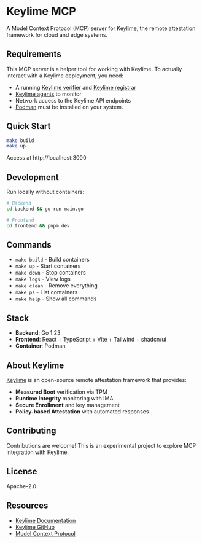 # Keylime MCP

A Model Context Protocol (MCP) server for [Keylime](https://keylime.dev), the remote attestation framework for cloud and edge systems.

## Requirements

This MCP server is a helper tool for working with Keylime. To actually interact with a Keylime deployment, you need:

- A running [Keylime verifier](https://docs.redhat.com/en/documentation/red_hat_enterprise_linux/9/html/security_hardening/assembly_ensuring-system-integrity-with-keylime_security-hardening#configuring-keylime-verifier_assembly_ensuring-system-integrity-with-keylime) and [Keylime registrar](https://docs.redhat.com/en/documentation/red_hat_enterprise_linux/9/html/security_hardening/assembly_ensuring-system-integrity-with-keylime_security-hardening#configuring-keylime-registrar_assembly_ensuring-system-integrity-with-keylime)
- [Keylime agents](https://docs.redhat.com/en/documentation/red_hat_enterprise_linux/9/html/security_hardening/assembly_ensuring-system-integrity-with-keylime_security-hardening#configuring-keylime-agent_assembly_ensuring-system-integrity-with-keylime) to monitor
- Network access to the Keylime API endpoints
- [Podman](https://podman.io/getting-started/installation) must be installed on your system.

## Quick Start

```bash
make build
make up
```
Access at http://localhost:3000

## Development

Run locally without containers:

```bash
# Backend
cd backend && go run main.go

# Frontend
cd frontend && pnpm dev
```

## Commands

- `make build` - Build containers
- `make up` - Start containers
- `make down` - Stop containers  
- `make logs` - View logs
- `make clean` - Remove everything
- `make ps` - List containers
- `make help` - Show all commands

## Stack

- **Backend**: Go 1.23
- **Frontend**: React + TypeScript + Vite + Tailwind + shadcn/ui
- **Container**: Podman

## About Keylime

[Keylime](https://keylime.dev) is an open-source remote attestation framework that provides:

- **Measured Boot** verification via TPM
- **Runtime Integrity** monitoring with IMA
- **Secure Enrollment** and key management
- **Policy-based Attestation** with automated responses

## Contributing

Contributions are welcome! This is an experimental project to explore MCP integration with Keylime.

## License

Apache-2.0

## Resources

- [Keylime Documentation](https://keylime-docs.readthedocs.io/)
- [Keylime GitHub](https://github.com/keylime/keylime)
- [Model Context Protocol](https://modelcontextprotocol.io/)